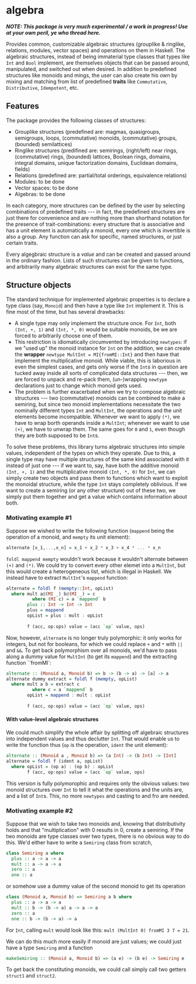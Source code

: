 algebra
=======
***NOTE: This package is very much experimental / a work in progress! Use at your own peril, ye who thread here.***

Provides common, customizable algebraic structures (grouplike & ringlike, relations, modules, vector spaces) and operations on them in Haskell. The algebraic structures, instead of being immaterial type classes that types like `Int` and `Bool` implement, are themselves objects that can be passed around, manipulated, and switched out when desired. In addition to predefined structures like monoids and mings, the user can also create his own by mixing and matching from list of predefined **traits** like `Commutative`, `Distributive`, `Idempotent`, etc.

Features
--------

The package provides the following classes of structures:
* Grouplike structures (predefined are: magmas, quasigroups, semigroups, loops, (commutative) monoids, (commutative) groups, (bounded) semilattices)
* Ringlike structures (predifined are: semirings, (right/left) near rings, (commutative) rings, (bounded) lattices, Boolean rings, domains, integral domains, unique factorization domains, Euclidean domains, fields)
* Relations (predefined are: partial/total orderings, equivalence relations)
* Modules: to be done
* Vector spaces: to be done
* Algebras: to be done

In each category, more structures can be defined by the user by selecting combinations of predefined traits --- in fact, the predefined structures are just there for convenience and are nothing more than shorthand notation for the presence of trait-combinations: every structure that is associative and has a unit element is automatically a monoid, every one which is invertible is also a group. Any function can ask for specific, named structures, or just certain traits.

Every algegbraic structure is a *value* and can be created and passed around in the ordinary fashion. Lists of such structures can be given to functions, and arbitrarily many algebraic structures can exist for the same type.

Structure objects
-----------------

The standard technique for implemented algebraic properties is to declare a type class (say, `Monoid`) and then have a type like `Int` implement it. This is fine most of the time, but has several drawbacks:
* A single type may only implement the structure once. For `Int`, both `(Int, +, 1)` and `(Int, *, 0)` would be suitable monoids, be we are forced to arbitrarily choose one of them.
* This restriction is idiomatically circumvented by introducing `newtypes`: if we "used up" the monoid instance for `Int` on the addition, we can create the **wrapper** `newtype MultInt = MI{fromMI::Int}`
and then have that implement the multiplicative monoid. While viable, this is laborious in even the simplest cases, and gets only worse if the `Int`s in question are tucked away inside all sorts of complicated data structures --- then, we are forced to unpack and re-pack them, (un-)wrapping `newtype` declarations just to change which monoid gets used. 
* The problem is further exacerbated when we try to compose algebraic structures --- two (commutative) monoids can be combined to make a semiring, but since two monoid implementations necessitate the two nominally different types `Int` and `MultInt`, the operations and the unit elements become incompatible. Whenever we want to apply `(*)`, we have to wrap borth operands inside a `MultInt`; whenever we want to use `(+)`, we have to unwrap them. The same goes for `0` and `1`, even though they are both supposed to be `Int`s.

To solve these problems, this library turns algebraic structures into simple values, independent of the types on which they operate. Due to this, a single type may have multiple structures of the same kind associated with it instead of just one --- if we want to, say, have both the additive monoid `(Int, +, 1)` and the multiplicative monoid `(Int, *, 0)` for `Int`, we can simply create two objects and pass them to functions which want to exploit the monoidal structure, while the type `Int` stays completely oblivious. If we want to create a semiring (or any other structure) out of these two, we simply put them together and get a value which contains information about both.


### Motivating example #1

Suppose we wished to write the following function (`mappend` being the operation of a monoid, and `mempty` its unit element):
```haskell
alternate [x_1,...,x_n] = x_1 + x_2 * x_3 + x_4 * ... * x_n
```

`foldl mappend mempty` wouldn't work because it wouldn't alternate between `(+)` and `(*)`. We could try to convert every other elemet into a `MultInt`, but this would create a heterogeneous list, which is illegal in Haskell. We instead have to extract `MultInt`'s `mappend` function:
```haskell
alternate = foldl f (mempty::Int, opList)
  where mult a@(MI _) b@(MI _) = c
          where (MI c) = a `mappend` b 
        plus :: Int -> Int -> Int
        plus = mappend
        opList = plus : mult : opList
        
        f (acc, op:ops) value = (acc `op` value, ops)
```

Now, however, `alternate` is no longer truly polymorphic: it only works for integers, but not for booleans, for which we could replace `+` and `*` with `||` and `&&`. To get back polymorphism over all monoids, we'd have to pass along a dummy value for `MultInt` (to get its `mappend`) and the extracting function ``fromMI`:
```haskell
alternate :: (Monoid a, Monoid b) => b -> (b -> a) -> [a] -> a
alternate dummy extract = foldl f (mempty, opList)
  where mult a b = extract c
          where c = a `mappend` b 
        opList = mappend : mult : opList
        
        f (acc, op:ops) value = (acc `op` value, ops)
```

#### With value-level algebraic structures

We could much simplify the whole affair by splitting off algebraic structures into independent values and thus declutter `Int`. That would enable us to write the function thus (`op` is the operation, `ident` the unit element):
```haskell
alternate :: (Monoid a , Monoid b) => (a Int) -> (b Int) -> [Int]
alternate = foldl f (ident a, opList)
  where opList = (op a) : (op b) : opList
        f (acc, op:ops) value = (acc `op` value, ops)
```

This version is fully polymorophic and requires only the obvious values: two monoid structures over `Int` to tell it what the operations and the units are, and a list of `Int`s. This, no more `newtypes` and casting to and fro are needed.

### Motivating example #2

Suppose that we wish to take two monoids and, knowing that distributivity holds and that "multiplication" with 0 results in 0, create a semiring. If the two monoids are type classes over two types, there is no obvious way to do this. We'd either have to write a `Semiring` class from scratch,

```haskell
class Semiring a where
  plus :: a -> a -> a
  mult :: a -> a -> a
  zero :: a
  one :: a
```

or somehow use a dummy value of the second monoid to get its operation

```haskell
class (Monoid a, Monoid b) => Semiring a b where
  plus :: a -> a -> a
  mult :: b -> (b -> a) a -> a -> a
  zero :: a
  one :: b -> (b -> a) -> a
```

For `Int`, calling `mult` would look like this: `mult (MultInt 0) fromMI 3 7 = 21`.

We can do this much more easily if monoid are just values; we could just have a type `Semiring` and a function
```haskell
makeSemiring :: (Monoid a, Monoid b) => (a e) -> (b e) -> Semiring e
```

To get back the constituting monoids, we could call simply call two getters `struct1` and `struct2`.
